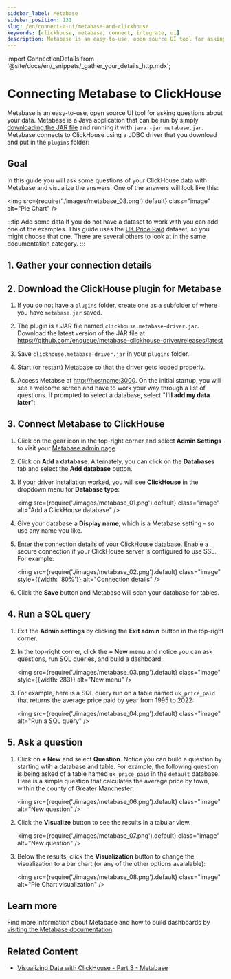 ```yaml
---
sidebar_label: Metabase
sidebar_position: 131
slug: /en/connect-a-ui/metabase-and-clickhouse
keywords: [clickhouse, metabase, connect, integrate, ui]
description: Metabase is an easy-to-use, open source UI tool for asking questions about your data.
---
```

import ConnectionDetails from '@site/docs/en/_snippets/_gather_your_details_http.mdx';

# Connecting Metabase to ClickHouse

Metabase is an easy-to-use, open source UI tool for asking questions about your data. Metabase is a Java application that can be run by simply <a href="https://www.metabase.com/start/oss/jar" target="_blank">downloading the JAR file</a> and running it with `java -jar metabase.jar`. Metabase connects to ClickHouse using a JDBC driver that you download and put in the `plugins` folder:

## Goal

In this guide you will ask some questions of your ClickHouse data with Metabase and visualize the answers.  One of the answers will look like this:

  <img src={require('./images/metabase_08.png').default} class="image" alt="Pie Chart" />
<p/>

:::tip Add some data
If you do not have a dataset to work with you can add one of the examples.  This guide uses the [UK Price Paid](/docs/en/getting-started/example-datasets/uk-price-paid.md) dataset, so you might choose that one.  There are several others to look at in the same documentation category.
:::

## 1. Gather your connection details
<ConnectionDetails />

## 2.  Download the ClickHouse plugin for Metabase

1. If you do not have a `plugins` folder, create one as a subfolder of where you have `metabase.jar` saved.

2. The plugin is a JAR file named `clickhouse.metabase-driver.jar`. Download the latest version of the JAR file at <a href="https://github.com/enqueue/metabase-clickhouse-driver/release" target="_blank">https://github.com/enqueue/metabase-clickhouse-driver/releases/latest</a>

3. Save `clickhouse.metabase-driver.jar` in your `plugins` folder.

4. Start (or restart) Metabase so that the driver gets loaded properly.

5. Access Metabse at <a href="http://localhost:3000/" target="_blank">http://hostname:3000</a>. On the initial startup, you will see a welcome screen and have to work your way through a list of questions. If prompted to select a database, select "**I'll add my data later**":


## 3.  Connect Metabase to ClickHouse

1. Click on the gear icon in the top-right corner and select **Admin Settings** to visit your <a href="http://localhost:3000/admin/settings/setup" target="_blank">Metabase admin page</a>.

2. Click on **Add a database**. Alternately, you can click on the **Databases** tab and select the **Add database** button.

3. If your driver installation worked, you will see **ClickHouse** in the dropdown menu for **Database type**:

    <img src={require('./images/metabase_01.png').default} class="image" alt="Add a ClickHouse database" />

4. Give your database a **Display name**, which is a Metabase setting - so use any name you like.

5. Enter the connection details of your ClickHouse database. Enable a secure connection if your ClickHouse server is configured to use SSL. For example:

    <img src={require('./images/metabase_02.png').default} class="image" style={{width: '80%'}}  alt="Connection details" />

6. Click the **Save** button and Metabase will scan your database for tables. 

## 4. Run a SQL query

1. Exit the **Admin settings** by clicking the **Exit admin** button in the top-right corner.

2. In the top-right corner, click the **+ New** menu and notice you can ask questions, run SQL queries, and build a dashboard:

    <img src={require('./images/metabase_03.png').default} class="image" style={{width: 283}} alt="New menu" />

3. For example, here is a SQL query run on a table named `uk_price_paid` that returns the average price paid by year from 1995 to 2022:

    <img src={require('./images/metabase_04.png').default} class="image" alt="Run a SQL query" />

## 5. Ask a question

1. Click on **+ New** and select **Question**. Notice you can build a question by starting wtih a database and table. For example, the following question is being asked of a table named `uk_price_paid` in the `default` database. Here is a simple question that calculates the average price by town, within the county of Greater Manchester:

    <img src={require('./images/metabase_06.png').default} class="image" alt="New question" />

3. Click the **Visualize** button to see the results in a tabular view.

    <img src={require('./images/metabase_07.png').default} class="image" alt="New question" />

4. Below the results, click the **Visualization** button to change the visualization to a bar chart (or any of the other options avaialable):

    <img src={require('./images/metabase_08.png').default} class="image" alt="Pie Chart visualization" />

## Learn more

Find more information about Metabase and how to build dashboards by <a href="https://www.metabase.com/docs/latest/" target="_blank">visiting the Metabase documentation</a>.

## Related Content

- [Visualizing Data with ClickHouse - Part 3 - Metabase](https://clickhouse.com/blog/visualizing-data-with-metabase)
